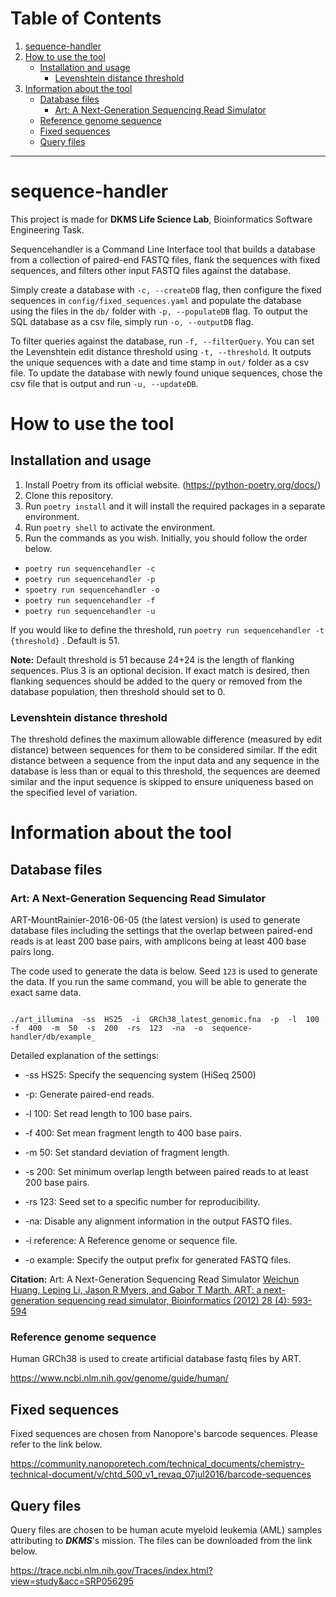 # Table of Contents

1. [sequence-handler](#sequence-handler)
2. [How to use the tool](#how-to-use-the-tool)
   - [Installation and usage](#installation-and-usage)
     - [Levenshtein distance threshold](#levenshtein-distance-threshold)
3. [Information about the tool](#information-about-the-tool)
   - [Database files](#database-files)
     - [Art: A Next-Generation Sequencing Read Simulator](#art-a-next-generation-sequencing-read-simulator)
   - [Reference genome sequence](#reference-genome-sequence)
   - [Fixed sequences](#fixed-sequences)
   - [Query files](#query-files)

---

#  sequence-handler

This project is made for **DKMS Life Science Lab**, Bioinformatics Software Engineering Task. 

Sequencehandler is a Command Line Interface tool that builds a database from a collection of paired-end FASTQ files, flank the sequences with fixed sequences, and filters other input FASTQ files against the database.

Simply create a database with ```-c, --createDB``` flag, then configure the fixed sequences in ```config/fixed_sequences.yaml``` and populate the database using the files in the ```db/``` folder with ```-p, --populateDB``` flag. To output the SQL database as a csv file, simply run ```-o, --outputDB``` flag. 

To filter queries against the database, run ```-f, --filterQuery```. You can set the Levenshtein edit distance threshold using ```-t, --threshold```. It outputs the unique sequences with a date and time stamp in ```out/``` folder as a csv file. To update the database with newly found unique sequences, chose the csv file that is output and run ```-u, --updateDB```.


# How to use the tool
## Installation and usage
1. Install Poetry from its official website. (https://python-poetry.org/docs/)
2. Clone this repository.
3. Run ```poetry install``` and it will install the required packages in a separate environment.
4. Run ```poetry shell``` to activate the environment.
5. Run the commands as you wish. Initially, you should follow the order below.

-  ```poetry run sequencehandler -c```
-   ```poetry run sequencehandler -p```
-  ```spoetry run sequencehandler -o```
-  ```poetry run sequencehandler -f```
- ```poetry run sequencehandler -u```

If you would like to define the threshold, run ```poetry run sequencehandler -t {threshold}``` . Default is 51.

**Note:**
Default threshold is 51 because 24+24 is the length of flanking sequences. Plus 3 is an optional decision. If exact match is desired, then flanking sequences should be added to the query or removed from the database population, then threshold should set to 0.

###  Levenshtein distance threshold

The threshold defines the maximum allowable difference (measured by edit distance) between sequences for them to be considered similar. If the edit distance between a sequence from the input data and any sequence in the database is less than or equal to this threshold, the sequences are deemed similar and the input sequence is skipped to ensure uniqueness based on the specified level of variation.

# Information about the tool
 
##  Database files

### Art: A Next-Generation Sequencing Read Simulator

ART-MountRainier-2016-06-05 (the latest version) is used to generate database files including the settings that the overlap between paired-end reads is at least 200 base pairs, with amplicons being at least 400 base pairs long.

The code used to generate the data is below. Seed ```123``` is used to generate the data. If you run the same command, you will be able to generate the exact same data. 

```shell

./art_illumina  -ss  HS25  -i  GRCh38_latest_genomic.fna  -p  -l  100  -f  400  -m  50  -s  200  -rs  123  -na  -o  sequence-handler/db/example_

```

Detailed explanation of the settings:

- -ss HS25: Specify the sequencing system (HiSeq 2500)

- -p: Generate paired-end reads.

- -l 100: Set read length to 100 base pairs.

- -f 400: Set mean fragment length to 400 base pairs.

- -m 50: Set standard deviation of fragment length.

- -s 200: Set minimum overlap length between paired reads to at least 200 base pairs.

- -rs 123: Seed set to a specific number for reproducibility.

- -na: Disable any alignment information in the output FASTQ files.

- -i reference: A Reference genome or sequence file.

- -o example: Specify the output prefix for generated FASTQ files.

**Citation:**
Art: A Next-Generation Sequencing Read Simulator
[Weichun Huang, Leping Li, Jason R Myers, and Gabor T Marth. ART: a next-generation sequencing read simulator, Bioinformatics (2012) 28 (4): 593-594](https://doi.org/10.1093/bioinformatics/btr708)

###  Reference genome sequence

Human GRCh38 is used to create artificial database fastq files by ART.

https://www.ncbi.nlm.nih.gov/genome/guide/human/

##  Fixed sequences
Fixed sequences are chosen from Nanopore's barcode sequences. Please refer to the link below.

https://community.nanoporetech.com/technical_documents/chemistry-technical-document/v/chtd_500_v1_revaq_07jul2016/barcode-sequences


##  Query files
Query files are chosen to be human acute myeloid leukemia (AML) samples attributing to ***DKMS***'s mission. The files can be downloaded from the link below.

https://trace.ncbi.nlm.nih.gov/Traces/index.html?view=study&acc=SRP056295

